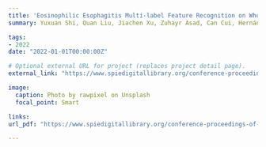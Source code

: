 ```yaml
---
title: 'Eosinophilic Esophagitis Multi-label Feature Recognition on Whole Slide Imaging using Transfer Learning'
summary: Yuxuan Shi, Quan Liu, Jiachen Xu, Zuhayr Asad, Can Cui, Hernán Correa, Yash Choksi, Girish Hiremath, **Yuankai Huo** <br> ***SPIE Medical Imaging*** **(2022)** 

tags:
- 2022
date: "2022-01-01T00:00:00Z"

# Optional external URL for project (replaces project detail page).
external_link: "https://www.spiedigitallibrary.org/conference-proceedings-of-spie/12039/1203919/Eosinophilic-esophagitis-multi-label-feature-recognition-on-whole-slide-imaging/10.1117/12.2611521.short"

image:
  caption: Photo by rawpixel on Unsplash
  focal_point: Smart

links:
url_pdf: "https://www.spiedigitallibrary.org/conference-proceedings-of-spie/12039/1203919/Eosinophilic-esophagitis-multi-label-feature-recognition-on-whole-slide-imaging/10.1117/12.2611521.short"

---
```

